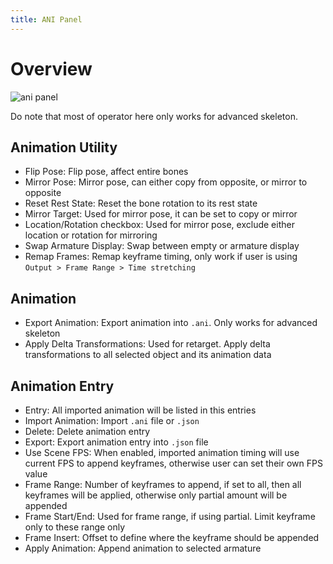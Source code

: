 ```yaml
---
title: ANI Panel
---
```

# Overview

![ani panel](../images/ani_panel.png)

Do note that most of operator here only works for advanced skeleton.

## Animation Utility
- Flip Pose: Flip pose, affect entire bones
- Mirror Pose: Mirror pose, can either copy from opposite, or mirror to opposite
- Reset Rest State: Reset the bone rotation to its rest state
- Mirror Target: Used for mirror pose, it can be set to copy or mirror
- Location/Rotation checkbox: Used for mirror pose, exclude either location or rotation for mirroring
- Swap Armature Display: Swap between empty or armature display
- Remap Frames: Remap keyframe timing, only work if user is using `Output > Frame Range > Time stretching`

## Animation
- Export Animation: Export animation into `.ani`. Only works for advanced skeleton
- Apply Delta Transformations: Used for retarget. Apply delta transformations to all selected object and its animation data

## Animation Entry
- Entry: All imported animation will be listed in this entries
- Import Animation: Import `.ani` file or `.json`
- Delete: Delete animation entry
- Export: Export animation entry into `.json` file
- Use Scene FPS: When enabled, imported animation timing will use current FPS to append keyframes, otherwise user can set their own FPS value
- Frame Range: Number of keyframes to append, if set to all, then all keyframes will be applied, otherwise only partial amount will be appended
- Frame Start/End: Used for frame range, if using partial. Limit keyframe only to these range only
- Frame Insert: Offset to define where the keyframe should be appended
- Apply Animation: Append animation to selected armature